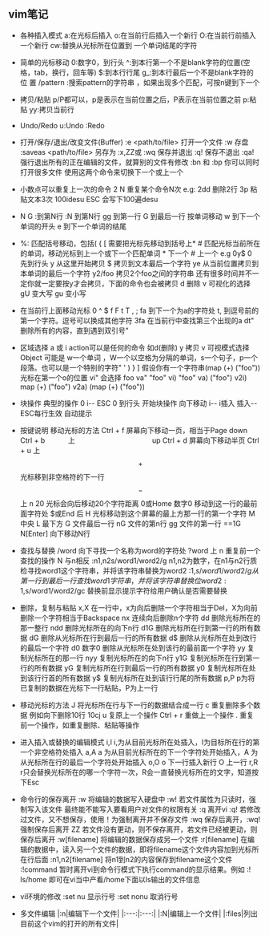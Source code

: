 ## vim笔记
- 各种插入模式
   a:在光标后插入
   o:在当前行后插入一个新行
   O:在当前行前插入一个新行
   cw:替换从光标所在位置到  一个单词结尾的字符
- 简单的光标移动
   0:数字0，到行头
   ^:到本行第一个不是blank字符的位置(空格，tab，换行，回车等)
   $:到本行行尾
   g_:到本行最后一个不是blank字符的  位 置 
   /pattern :搜索pattern的字符串 ，如果出现多个匹配，可按n键到下一个
- 拷贝/粘贴 p/P都可以，p是表示在当前位置之后，P表示在当前位置之前
   p:粘贴
   yy:拷贝当前行
- Undo/Redo
   u:Undo
   <C-r>:Redo 
- 打开/保存/退出/改变文件(Buffer) 
   :e <path/to/file> 打开一个文件
   :w 存盘
   :saveas <path/to/file> 另存为
   :x,ZZ或 :wq 保存并退出
   :q! 保存不退出 :qa! 强行退出所有的正在编辑的文件，就算别的文件有修改
   :bn 和 :bp 你可以同时打开很多文件 使用这两个命令来切换下一个或上一个

- 小数点可以重复上一次的命令
   2 N<command> 重复某个命令N次
   e.g: 2dd 删除2行
   3p 粘贴文本3次
   100idesu ESC 会写下100遍desu

- N G :到第N行  :N 到第N行
   gg 到第一行
   G 到最后一行
   按单词移动
   w 到下一个单词的开头
   e 到下一个单词的结尾

- %: 匹配括号移动，包括( { [ 需要把光标先移动到括号上* # 匹配光标当前所在的单词，移动光标到上一个或下一个匹配单词 * 下一个 # 上一个
   <start position> <command> <end position> e.g 0y$
   0 先到行头
   y 从这里开始拷贝
   $ 拷贝到文本最后一个字符
   ye 从当前位置拷贝到本单词的最后一个字符
   y2/foo 拷贝2个foo之间的字符串
   还有很多时间并不一定你就一定要按y才会拷贝，下面的命令也会被拷贝
   d 删除
   v 可视化的选择
   gU 变大写
   gu 变小写

- 在当前行上面移动光标 0 ^ $ f F t T , ;
   fa 到下一个为a的字符处 
   t, 到逗号前的第一个字符。逗号可以换成其他字符
   3fa 在当前行中查找第三个出现的a
   dt" 删除所有的内容，直到遇到双引号"



- 区域选择 <action>a<object> 或 <action>i<object>
    action可以是任何的命令 如d(删除) y 拷贝 v 可视模式选择
    Object 可能是 w一个单词 ，W一个以空格为分隔的单词，s一个句子，p一个段落。也可以是一个特别的字符" ' ) } ] 
    假设你有一个字符串(map (+) ("foo")) 光标在第一个o的位置
    vi" 会选择 foo
    va"        "foo"
    vi)        "foo"
    va)        ("foo")
    v2i)       map (+) ("foo")
    v2a)       (map (+) ("foo"))
- 块操作<C-v>
    典型的操作 0 <C-v> <C-d> i-- ESC
    0 到行头
    <C-v> 开始块操作
    <C-d> 向下移动
    i-- i插入 插入-- ESC每行生效
    自动提示<C-n> <C-p>

- 按键说明
    移动光标的方法
    Ctrl + f    屏幕向下移动一页，相当于Page down
    Ctrl + b    　　　上　　　　　　　　　　　up
    Ctrl + d   屏幕向下移动半页
    Ctrl + u              上
    $$+$$             光标移到非空格符的下一行
    $$-$$                            上
    n<space>    20<space> 光标会向后移动20个字符距离
    0或Home     数字0 移动到这一行的最前面字符处
    $或End                            后
    H           光标移动到这个屏幕的最上方那一行的第一个字符
    M                               中央
    L                                最下方
    G                     文件最后一行
    nG                    文件的第n行
    gg                    文件的第一行 ==1G
    N[Enter]        向下移动N行

- 查找与替换
    /word      向下寻找一个名称为word的字符处
    ?word        上
    n          重复前一个查找的操作
    N          与n相反
    :n1,n2s/word1/word2/g      n1,n2为数字，在n1与n2行质检寻找word1这个字符串，并将该字符串替换为word2
    :1,$s/word1/word2/g        从第一行到最后一行查找word1字符串，并将该字符串替换位word2
    :1,$s/word1/word2/gc                                                                 替换前显示提示字符给用户确认是否需要替换
- 删除，复制与粘贴
    x,X         在一行中，x为向后删除一个字符相当于Del，X为向前删除一个字符相当于Backspace
    nx          连续向后删除n个字符
    dd          删除光标所在的那一整行
    ndd         删除光标所在的向下n行
    d1G         删除光标所在行到第一行的所有数据
    dG          删除从光标所在行到最后一行的所有数据
    d$          删除从光标所在处到改行的最后一个字符
    d0          数字0 删除从光标所在处到该行的最前面一个字符
    yy          复制光标所在的那一行
    nyy         复制光标所在的向下n行
    y1G         复制光标所在行到第一行的所有数据
    yG          复制光标所在行到最后一行的所有数据
    y0          复制光标所在处到该行行首的所有数据
    y$          复制光标所在处到该行行尾的所有数据
    p,P         p为将已复制的数据在光标下一行粘贴，P为上一行

- 移动光标的方法
    J           将光标所在行与下一行的数据结合成一行
    c           重复删除多个数据 例如向下删除10行  10cj
    u           复原上一个操作
    Ctrl + r    重做上一个操作
    .           重复前一个操作，如重复删除、粘贴等操作
- 进入插入或替换的编辑模式
    i,I         i,为从目前光标所在处插入，I为目标所在行的第一个非空格符处插入
    a,A         a 为从目前光标所在的下一个字符处开始插入，A 为从光标所在行的最后一个字符处开始插入
    o,O         o 下一行插入新行  O 上一行
    r,R         r只会替换光标所在的哪一个字符一次，R会一直替换光标所在的文字，知道按下Esc

- 命令行的保存离开
    :w          将编辑的数据写入硬盘中
    :w!         若文件属性为只读时，强制写入该文件   最终能不能写入要看用户对文件的权限有关
    :q          离开vi
    :q!         若修改过文件，又不想保存，使用！为强制离开并不保存文件
    :wq         保存后离开，:wq!强制保存后离开
    ZZ          若文件没有更动，则不保存离开，若文件已经被更动，则保存后离开
    :w[filename]     将编辑的数据保存成另一个文件
    :r[filename]     在编辑的数据中，读入另一个文件的数据，即将filename这个文件内容加到光标所在行后面
    :n1,n2[filename] 将n1到n2的内容保存到filename这个文件
    :!command        暂时离开vi到命令行模式下执行command的显示结果。例如 :! ls/home 即可在vi当中产看/home下面以ls输出的文件信息

- vi环境的修改
    :set nu      显示行号
    :set nonu    取消行号

- 多文件编辑
|:n|编辑下一个文件|
|:---:|:---:|
|:N|编辑上一个文件|
|:files|列出目前这个vim的打开的所有文件|



